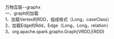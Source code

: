 万物互联--graphx  
一、graph的加载  
1、加载Vertex的RDD，组成格式（Long，caseClass）  
2、加载Edge的Rdd，Edge（Long，Long，relation）  
3、org.apache.spark.graphx.Graph(VRDD,ERDD)  